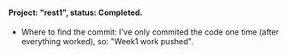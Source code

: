#### Project: "rest1", status: Completed.
- Where to find the commit: I've only commited the code one time (after everything worked), so: "Week1 work pushed".

